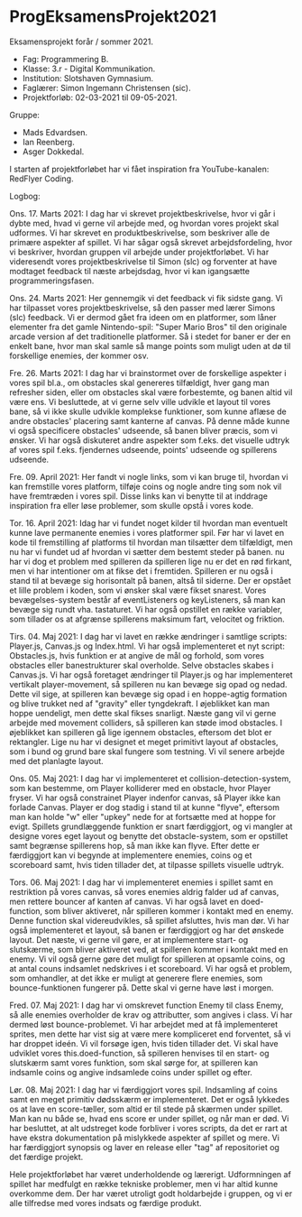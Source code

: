 # ProgEksamensProjekt2021
Eksamensprojekt forår / sommer 2021. 
 - Fag: Programmering B.
 - Klasse: 3.r - Digital Kommunikation. 
 - Institution: Slotshaven Gymnasium.
 - Faglærer: Simon Ingemann Christensen (sic). 
 - Projektforløb: 02-03-2021 til 09-05-2021.

Gruppe: 
 - Mads Edvardsen.
 - Ian Reenberg.
 - Asger Dokkedal.

I starten af projektforløbet har vi fået inspiration fra YouTube-kanalen: RedFlyer Coding. 

Logbog: 

Ons. 17. Marts 2021:
I dag har vi skrevet projektbeskrivelse, hvor vi går i dybte med, hvad vi gerne vil arbejde med, og hvordan vores projekt skal udformes. Vi har skrevet en produktbeskrivelse, som beskriver alle de primære aspekter af spillet. Vi har sågar også skrevet arbejdsfordeling, hvor vi beskriver, hvordan gruppen vil arbejde under projektforløbet. Vi har videresendt vores projektbeskrivelse til Simon (slc) og forventer at have modtaget feedback til næste arbejdsdag, hvor vi kan igangsætte programmeringsfasen.

Ons. 24. Marts 2021:
Her gennemgik vi det feedback vi fik sidste gang. Vi har tilpasset vores projektbeskrivelse, så den passer med lærer Simons (slc) feedback. Vi er dermod gået fra ideen om en platformer, som låner elementer fra det gamle Nintendo-spil: "Super Mario Bros" til den originale arcade version af det traditionelle platformer. Så i stedet for baner er der en enkelt bane, hvor man skal samle så mange points som muligt uden at dø til forskellige enemies, der kommer osv. 

Fre. 26. Marts 2021: 
I dag har vi brainstormet over de forskellige aspekter i vores spil bl.a., om obstacles skal genereres tilfældigt, hver gang man refresher siden, eller om obstacles skal være forbestemte, og banen altid vil være ens. Vi besluttede, at vi gerne selv ville udvikle et layout til vores bane, så vi ikke skulle udvikle komplekse funktioner, som kunne aflæse de andre obstacles' placering samt kanterne af canvas. På denne måde kunne vi også specificere obstacles' udseende, så banen bliver præcis, som vi ønsker. Vi har også diskuteret andre aspekter som f.eks. det visuelle udtryk af vores spil f.eks. fjendernes udseende, points' udseende og spillerens udseende. 

Fre. 09. April 2021:
Her fandt vi nogle links, som vi kan bruge til, hvordan vi kan fremstille vores platform, tilføje coins og nogle andre ting som nok vil have fremtræden i vores spil. Disse links kan vi benytte til at inddrage inspiration fra eller løse problemer, som skulle opstå i vores kode. 

Tor. 16. April 2021:
Idag har vi fundet noget kilder til hvordan man eventuelt kunne lave permanente enemies i vores platformer spil. Før har vi lavet en kode til fremstilling af platforms til hvordan man tilsætter dem tilfældigt, men nu har vi fundet ud af hvordan vi sætter dem bestemt steder på banen. nu har vi dog et problem med spilleren da  spilleren lige nu er det en rød firkant, men vi har intentioner om at fikse det i fremtiden. Spilleren er nu også i stand til at bevæge sig horisontalt på banen, altså til siderne. Der er opstået et lille problem i koden, som vi ønsker skal være fikset snarest. Vores bevægelses-system består af eventListeners og keyListeners, så man kan bevæge sig rundt vha. tastaturet. Vi har også opstillet en række variabler, som tillader os at afgrænse spillerens maksimum fart, velocitet og friktion. 

Tirs. 04. Maj 2021:
I dag har vi lavet en række ændringer i samtlige scripts: Player.js, Canvas.js og Index.html. Vi har også implementeret et nyt script: Obstacles.js, hvis funktion er at angive de mål og forhold, som vores obstacles eller banestrukturer skal overholde. Selve obstacles skabes i Canvas.js. Vi har også foretaget ændringer til Player.js og har implementeret vertikalt player-movement, så spilleren nu kan bevæge sig opad og nedad. Dette vil sige, at spilleren kan bevæge sig opad i en hoppe-agtig formation og blive trukket ned af "gravity" eller tyngdekraft. I øjeblikket kan man hoppe uendeligt, men dette skal fikses snarligt. Næste gang vil vi gerne arbejde med movement colliders, så spilleren kan støde imod obstacles. I øjeblikket kan spilleren gå lige igennem obstacles, eftersom det blot er rektangler. Lige nu har vi designet et meget primitivt layout af obstacles, som i bund og grund bare skal fungere som testning. Vi vil senere arbejde med det planlagte layout. 

Ons. 05. Maj 2021:
I dag har vi implementeret et collision-detection-system, som kan bestemme, om Player kolliderer med en obstacle, hvor Player fryser. Vi har også constrainet Player indenfor canvas, så Player ikke kan forlade Canvas. Player er dog stadig i stand til at kunne "flyve", eftersom man kan holde "w" eller "upkey" nede for at fortsætte med at hoppe for evigt. Spillets grundlæggende funktion er snart færdiggjort, og vi mangler at designe vores eget layout og benytte det obstacle-system, som er opstillet samt begrænse spillerens hop, så man ikke kan flyve. Efter dette er færdiggjort kan vi begynde at implementere enemies, coins og et scoreboard samt, hvis tiden tillader det, at tilpasse spillets visuelle udtryk. 

Tors. 06. Maj 2021: 
I dag har vi implementeret enemies i spillet samt en restriktion på vores canvas, så vores enemies aldrig falder ud af canvas, men rettere bouncer af kanten af canvas. Vi har også lavet en doed-function, som bliver aktiveret, når spilleren kommer i kontakt med en enemy. Denne function skal videreudvikles, så spillet afsluttes, hvis man dør. Vi har også implementeret et layout, så banen er færdiggjort og har det ønskede layout. Det næste, vi gerne vil gøre, er at implementere start- og slutskærme, som bliver aktiveret ved, at spilleren kommer i kontakt med en enemy. Vi vil også gerne gøre det muligt for spilleren at opsamle coins, og at antal couns indsamlet nedskrives i et scoreboard. Vi har også et problem, som omhandler, at det ikke er muligt at generere flere enemies, som bounce-funktionen fungerer på. Dette skal vi gerne have løst i morgen. 

Fred. 07. Maj 2021:
I dag har vi omskrevet function Enemy til class Enemy, så alle enemies overholder de krav og attributter, som angives i class. Vi har dermed løst bounce-problemet. Vi har arbejdet med at få implementeret sprites, men dette har vist sig at være mere kompliceret end forventet, så vi har droppet ideén. Vi vil forsøge igen, hvis tiden tillader det. Vi skal have udviklet vores this.doed-function, så spilleren henvises til en start- og slutskærm samt vores funktion, som skal sørge for, at spilleren kan indsamle coins og angive indsamlede coins under spillet og efter. 

Lør. 08. Maj 2021: 
I dag har vi færdiggjort vores spil. Indsamling af coins samt en meget primitiv dødsskærm er implementeret. Det er også lykkedes os at lave en score-tæller, som altid er til stede på skærmen under spillet. Man kan nu både se, hvad ens score er under spillet, og når man er død. Vi har besluttet, at alt udstreget kode forbliver i vores scripts, da det er rart at have ekstra dokumentation på mislykkede aspekter af spillet og mere. Vi har færdiggjort synopsis og laver en release eller "tag" af repositoriet og det færdige projekt. 

Hele projektforløbet har været underholdende og lærerigt. Udformningen af spillet har medfulgt en række tekniske problemer, men vi har altid kunne overkomme dem. Der har været utroligt godt holdarbejde i gruppen, og vi er alle tilfredse med vores indsats og færdige produkt. 
